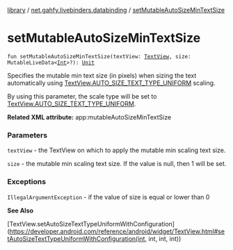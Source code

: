 [library](../index.md) / [net.gahfy.livebinders.databinding](index.md) / [setMutableAutoSizeMinTextSize](./set-mutable-auto-size-min-text-size.md)

# setMutableAutoSizeMinTextSize

`fun setMutableAutoSizeMinTextSize(textView: `[`TextView`](https://developer.android.com/reference/android/widget/TextView.html)`, size: MutableLiveData<`[`Int`](https://kotlinlang.org/api/latest/jvm/stdlib/kotlin/-int/index.html)`>?): `[`Unit`](https://kotlinlang.org/api/latest/jvm/stdlib/kotlin/-unit/index.html)

Specifies the mutable min text size (in pixels) when sizing the text automatically using
[TextView.AUTO_SIZE_TEXT_TYPE_UNIFORM](https://developer.android.com/reference/android/widget/TextView.html#AUTO_SIZE_TEXT_TYPE_UNIFORM) scaling.

By using this parameter, the scale type will be set to [TextView.AUTO_SIZE_TEXT_TYPE_UNIFORM](https://developer.android.com/reference/android/widget/TextView.html#AUTO_SIZE_TEXT_TYPE_UNIFORM).

**Related XML attribute:** app:mutableAutoSizeMinTextSize

### Parameters

`textView` - the TextView on which to apply the mutable min scaling text size.

`size` - the mutable min scaling text size. If the value is null, then 1 will be set.

### Exceptions

`IllegalArgumentException` - if the value of size is equal or lower than 0

**See Also**

[TextView.setAutoSizeTextTypeUniformWithConfiguration](https://developer.android.com/reference/android/widget/TextView.html#setAutoSizeTextTypeUniformWithConfiguration(int, int, int, int))

